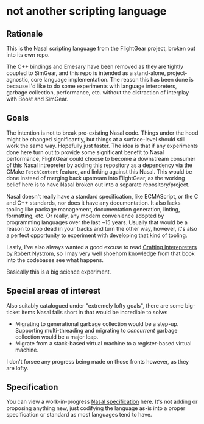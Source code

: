 # not another scripting language


## Rationale

This is the Nasal scripting language from the FlightGear project, broken out into its own repo. 

The C++ bindings and Emesary have been removed as they are tightly coupled to SimGear, and this repo is intended as a stand-alone, project-agnostic, core language implementation. 
The reason this has been done is because I'd like to do some experiments with language interpreters, garbage collection, performance, etc. without the distraction of interplay with Boost and SimGear. 

## Goals

The intention is not to break pre-existing Nasal code. Things under the hood might be changed significantly, but things at a surface-level should still work the same way. Hopefully just faster. 
The idea is that if any experiments done here turn out to provide some significant benefit to Nasal performance, FlightGear could choose to become a downstream consumer of this Nasal intrepreter by adding
this repository as a dependency via the CMake `FetchContent` feature, and linking against this Nasal. This would be done instead of merging back upstream into FlightGear, as the working belief here is to have Nasal
broken out into a separate repository/project.

Nasal doesn't really have a standard specification, like ECMAScript, or the C and C++ standards, nor does it have any documentation. It also lacks tooling like package management, documentation generation, linting, formatting, etc. Or really, any modern convenience adopted by
programming languages over the last ~15 years. Usually that would be a reason to stop dead in your tracks and turn the other way, however, it's also a perfect opportunity to experiment with developing that kind of tooling.

Lastly, I've also always wanted a good excuse to read [Crafting Interepreters by Robert Nystrom](https://craftinginterpreters.com/), so I may very well shoehorn knowledge from that book into the codebases see what happens.

Basically this is a big science experiment.

## Special areas of interest
Also suitably catalogued under "extremely lofty goals", there are some big-ticket items Nasal falls short in that would be incredible to solve: 

- Migrating to generational garbage collection would be a step-up. Supporting multi-threading and migrating to _concurrent_ garbage collection would be a major leap.
- Migrate from a stack-based virtual machine to a register-based virtual machine.

I don't forsee any progress being made on those fronts however, as they are lofty.

## Specification
You can view a work-in-progress [Nasal specification](SPECIFICATION.md) here. It's not adding or proposing anything new, just codifying the language as-is into a proper specification or standard as most languages tend to have.
